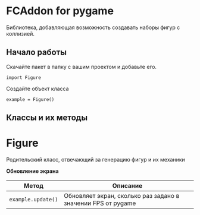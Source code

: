 # FCAddon for pygame
Библиотека, добавляющая возможность создавать наборы фигур с коллизией.

## Начало работы
Скачайте пакет в папку с вашим проектом и добавьте его.
```
import Figure
```
Создайте объект класса
```
example = Figure()
```

## Классы и их методы
# Figure
Родительский класс, отвечающий за генерацию фигур и их механики

**Обновление экрана**

| Метод | Описание |
|---|---|
| ```example.update()``` | Обновляет экран, сколько раз задано в значении FPS от pygame |


